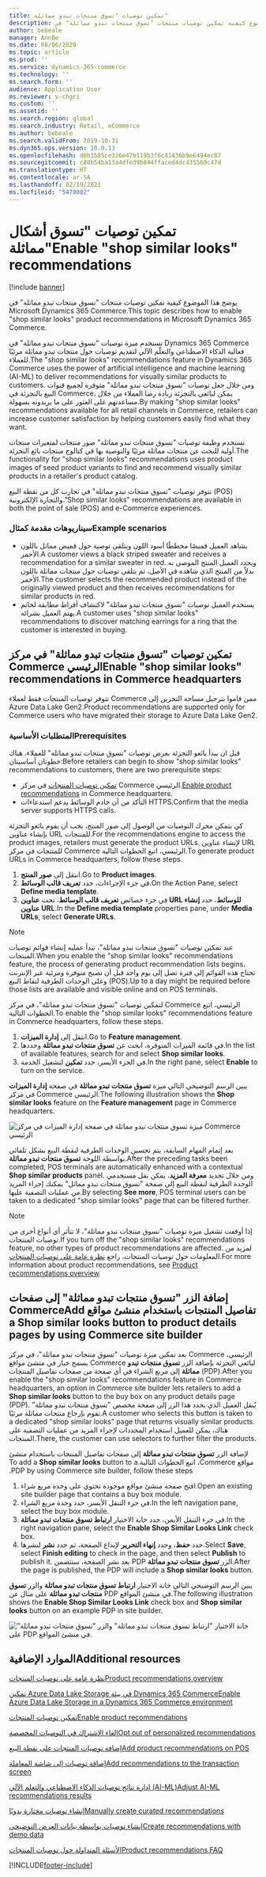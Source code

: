 ```yaml
---
title: تمكين توصيات "تسوق منتجات تبدو مماثلة"
description: يوضح هذا الموضوع كيفية تمكين توصيات منتجات "تسوق منتجات تبدو مماثلة" في Microsoft Dynamics 365 Commerce.
author: bebeale
manager: AnnBe
ms.date: 08/06/2020
ms.topic: article
ms.prod: ''
ms.service: dynamics-365-commerce
ms.technology: ''
ms.search.form: ''
audience: Application User
ms.reviewer: v-chgri
ms.custom: ''
ms.assetid: ''
ms.search.region: global
ms.search.industry: Retail, eCommerce
ms.author: bebeale
ms.search.validFrom: 2019-10-31
ms.dyn365.ops.version: 10.0.13
ms.openlocfilehash: d0b3585ce326e47b119b3f6c41436b9e6494ec87
ms.sourcegitcommit: c88b54ba13a4dfe39b844ffaced4dc435560c47d
ms.translationtype: HT
ms.contentlocale: ar-SA
ms.lasthandoff: 02/19/2021
ms.locfileid: "5478082"
---
```

# <a name="enable-shop-similar-looks-recommendations"></a><span data-ttu-id="7e635-103">تمكين توصيات "تسوق أشكال مماثلة"</span><span class="sxs-lookup"><span data-stu-id="7e635-103">Enable "shop similar looks" recommendations</span></span>

[!include [banner](includes/banner.md)]

<span data-ttu-id="7e635-104">يوضح هذا الموضوع كيفية تمكين توصيات منتجات "تسوق منتجات تبدو مماثلة" في Microsoft Dynamics 365 Commerce.</span><span class="sxs-lookup"><span data-stu-id="7e635-104">This topic describes how to enable "shop similar looks" product recommendations in Microsoft Dynamics 365 Commerce.</span></span>

<span data-ttu-id="7e635-105">تستخدم ميزة توصيات "تسوق منتجات تبدو مماثلة" في Dynamics 365 Commerce فعالية الذكاء الاصطناعي والتعلّم الآلي لتقديم توصيات حول منتجات تبدو مماثلة مرئيًا للعملاء.</span><span class="sxs-lookup"><span data-stu-id="7e635-105">The "shop similar looks" recommendations feature in Dynamics 365 Commerce uses the power of artificial intelligence and machine learning (AI-ML) to deliver recommendations for visually similar products to customers.</span></span> <span data-ttu-id="7e635-106">ومن خلال جعل توصيات "تسوق منتجات تبدو مماثلة" متوفرة لجميع قنوات البيع بالتجزئة في Commerce، يمكن لبائعي بالتجزئة زيادة رضا العملاء من خلال مساعدتهم على العثور على ما يريدونه بسهولة.</span><span class="sxs-lookup"><span data-stu-id="7e635-106">By making "shop similar looks" recommendations available for all retail channels in Commerce, retailers can increase customer satisfaction by helping customers easily find what they want.</span></span>

<span data-ttu-id="7e635-107">تستخدم وظيفة توصيات "تسوق منتجات تبدو مماثلة" صور منتجات لمتغيرات منتجات أولية للبحث عن منتجات مماثلة مرئيًا والتوصية بها في كتالوج منتجات بائع التجزئة.</span><span class="sxs-lookup"><span data-stu-id="7e635-107">The functionality for "shop similar looks" recommendations uses product images of seed product variants to find and recommend visually similar products in a retailer's product catalog.</span></span> 

<span data-ttu-id="7e635-108">تتوفر توصيات "تسوق منتجات تبدو مماثلة" في تجارب كل من نقطة البيع (POS) والتجارة الإلكترونية.</span><span class="sxs-lookup"><span data-stu-id="7e635-108">"Shop similar looks" recommendations are available in both the point of sale (POS) and e-Commerce experiences.</span></span>

### <a name="example-scenarios"></a><span data-ttu-id="7e635-109">سيناريوهات مقدمة كمثال</span><span class="sxs-lookup"><span data-stu-id="7e635-109">Example scenarios</span></span>

- <span data-ttu-id="7e635-110">يشاهد العميل قميصًا مخططًا أسود اللون ويتلقى توصية حول قميص مماثل باللون الأحمر.</span><span class="sxs-lookup"><span data-stu-id="7e635-110">A customer views a black striped sweater and receives a recommendation for a similar sweater in red.</span></span> <span data-ttu-id="7e635-111">ويحدد العميل المنتج الموصي به بدلاً من المنتج الذي شاهده في الأصل، ثم يتلقى توصيات حول منتجات مماثلة باللون الأحمر.</span><span class="sxs-lookup"><span data-stu-id="7e635-111">The customer selects the recommended product instead of the originally viewed product and then receives recommendations for similar products in red.</span></span> 
- <span data-ttu-id="7e635-112">يستخدم العميل توصيات "تسوق منتجات تبدو مماثلة"‬ لاكتشاف أقراط مطابقة لخاتم يهتم العميل بشرائه.</span><span class="sxs-lookup"><span data-stu-id="7e635-112">A customer uses "shop similar looks" recommendations to discover matching earrings for a ring that the customer is interested in buying.</span></span>

## <a name="enable-shop-similar-looks-recommendations-in-commerce-headquarters"></a><span data-ttu-id="7e635-113">تمكين توصيات "تسوق منتجات تبدو مماثلة"‬ في مركز Commerce الرئيسي</span><span class="sxs-lookup"><span data-stu-id="7e635-113">Enable "shop similar looks" recommendations in Commerce headquarters</span></span>

<span data-ttu-id="7e635-114">تتوفر توصيات المنتجات فقط لعملاء Commerce ممن قاموا بترحيل مساحة التخزين إلى Azure Data Lake Gen2.</span><span class="sxs-lookup"><span data-stu-id="7e635-114">Product recommendations are supported only for Commerce users who have migrated their storage to Azure Data Lake Gen2.</span></span>

### <a name="prerequisites"></a><span data-ttu-id="7e635-115">المتطلبات الأساسية</span><span class="sxs-lookup"><span data-stu-id="7e635-115">Prerequisites</span></span>

<span data-ttu-id="7e635-116">قبل ان يبدأ بائعو التجزئة بعرض توصيات "تسوق منتجات تبدو مماثلة" للعملاء، هناك خطوتان أساسيتان:</span><span class="sxs-lookup"><span data-stu-id="7e635-116">Before retailers can begin to show "shop similar looks" recommendations to customers, there are two prerequisite steps:</span></span>

- <span data-ttu-id="7e635-117">[تمكين توصيات المنتجات](enable-product-recommendations.md) في مركز Commerce الرئيسي.</span><span class="sxs-lookup"><span data-stu-id="7e635-117">[Enable product recommendations](enable-product-recommendations.md) in Commerce headquarters.</span></span>
- <span data-ttu-id="7e635-118">التأكد من أن خادم الوسائط يدعم استدعاءات HTTPS.</span><span class="sxs-lookup"><span data-stu-id="7e635-118">Confirm that the media server supports HTTPS calls.</span></span>

<span data-ttu-id="7e635-119">كي يتمكن محرك التوصيات من الوصول إلى صور المنتج، يجب أن يقوم بائعو التجزئة بإنشاء عناوين URL للمنتجات.</span><span class="sxs-lookup"><span data-stu-id="7e635-119">For the recommendations engine to access the product images, retailers must generate the product URLs.</span></span> <span data-ttu-id="7e635-120">لإنشاء عناوين URL للمنتجات في مركز Commerce الرئيسي، اتبع الخطوات التالية.</span><span class="sxs-lookup"><span data-stu-id="7e635-120">To generate product URLs in Commerce headquarters, follow these steps.</span></span>

1. <span data-ttu-id="7e635-121">انتقل إلى **صور المنتج**.</span><span class="sxs-lookup"><span data-stu-id="7e635-121">Go to **Product images**.</span></span>
1. <span data-ttu-id="7e635-122">في جزء الإجراءات، حدد **تعريف قالب الوسائط**.</span><span class="sxs-lookup"><span data-stu-id="7e635-122">On the Action Pane, select **Define media template**.</span></span>
1. <span data-ttu-id="7e635-123">في جزء خصائص **تعريف قالب الوسائط**، تحت **عناوين URL للوسائط**، حدد **إنشاء عناوين URL**.</span><span class="sxs-lookup"><span data-stu-id="7e635-123">In the **Define media template** properties pane, under **Media URLs**, select **Generate URLs**.</span></span>

> [!NOTE]
> <span data-ttu-id="7e635-124">عند تمكين توصيات "تسوق منتجات تبدو مماثلة"‬، تبدأ عمليه إنشاء قوائم توصيات المنتجات.</span><span class="sxs-lookup"><span data-stu-id="7e635-124">When you enable the "shop similar looks" recommendations feature, the process of generating product recommendation lists begins.</span></span> <span data-ttu-id="7e635-125">تحتاج هذه القوائم إلى فترة تصل إلى يوم واحد قبل أن تصبح متوفرة ومرئية عبر الإنترنت وعلى الوحدات الطرفية لنقاط البيع (POS).‬</span><span class="sxs-lookup"><span data-stu-id="7e635-125">Up to a day might be required before those lists are available and visible online and on POS terminals.</span></span>

<span data-ttu-id="7e635-126">لتمكين توصيات "تسوق منتجات تبدو مماثلة"‬، في مركز Commerce الرئيسي، اتبع الخطوات التالية.</span><span class="sxs-lookup"><span data-stu-id="7e635-126">To enable the "shop similar looks" recommendations feature in Commerce headquarters, follow these steps.</span></span>

1. <span data-ttu-id="7e635-127">انتقل إلى **إدارة الميزات**.</span><span class="sxs-lookup"><span data-stu-id="7e635-127">Go to **Feature management**.</span></span>
1. <span data-ttu-id="7e635-128">في قائمة الميزات المتوفرة، ابحث عن **تسوق منتجات تبدو مماثلة** وحددها.</span><span class="sxs-lookup"><span data-stu-id="7e635-128">In the list of available features, search for and select **Shop similar looks**.</span></span>
1. <span data-ttu-id="7e635-129">في الجزء الأيسر، حدد **تمكين** لتشغيل الخدمة.</span><span class="sxs-lookup"><span data-stu-id="7e635-129">In the right pane, select **Enable** to turn on the service.</span></span>

<span data-ttu-id="7e635-130">يبين الرسم التوضيحي التالي ميزة **تسوق منتجات تبدو مماثلة** في صفحة **إدارة الميزات** في مركز Commerce الرئيسي.</span><span class="sxs-lookup"><span data-stu-id="7e635-130">The following illustration shows the **Shop similar looks** feature on the **Feature management** page in Commerce headquarters.</span></span>

![ميزة تسوق منتجات تبدو مماثلة في صفحة إدارة الميزات في مركز Commerce الرئيسي](./media/enableshopsimilarlooks.png)

<span data-ttu-id="7e635-132">بعد إتمام المهام السابقة، يتم تحسين الوحدات الطرفية لنقطة البيع بشكل تلقائي بواسطة اللوحة **تسوق منتجات تبدو مماثلة**.</span><span class="sxs-lookup"><span data-stu-id="7e635-132">After the preceding tasks been completed, POS terminals are automatically enhanced with a contextual **Shop similar products** panel.</span></span> <span data-ttu-id="7e635-133">ومن خلال تحديد **معرفة المزيد**، يمكن نقل مستخدمي الوحدة الطرفية لنقطة البيع إلى صفحة "تسوق منتجات تبدو مماثل" يمكنك إجراء المزيد من عمليات التصفية عليها.</span><span class="sxs-lookup"><span data-stu-id="7e635-133">By selecting **See more**, POS terminal users can be taken to a dedicated "shop similar looks" page that can be filtered further.</span></span>

> [!NOTE]
> <span data-ttu-id="7e635-134">إذا أوقفت تشغيل ميزة توصيات "تسوق منتجات تبدو مماثلة"‬، لا تتأثر أي أنواع أخرى من توصيات المنتجات.</span><span class="sxs-lookup"><span data-stu-id="7e635-134">If you turn off the "shop similar looks" recommendations feature, no other types of product recommendations are affected.</span></span> <span data-ttu-id="7e635-135">لمزيد من المعلومات حول توصيات المنتجات، راجع [‏‫نظرة عامة على توصيات المنتجات‬](product-recommendations.md).</span><span class="sxs-lookup"><span data-stu-id="7e635-135">For more information about product recommendations, see [Product recommendations overview](product-recommendations.md).</span></span>

## <a name="add-a-shop-similar-looks-button-to-product-details-pages-by-using-commerce-site-builder"></a><span data-ttu-id="7e635-136">إضافة الزر "تسوق منتجات تبدو مماثلة‬‏‫" إلى صفحات تفاصيل المنتجات باستخدام منشئ مواقع Commerce</span><span class="sxs-lookup"><span data-stu-id="7e635-136">Add a Shop similar looks button to product details pages by using Commerce site builder</span></span>

<span data-ttu-id="7e635-137">بعد تمكين ميزة توصيات "تسوق منتجات تبدو مماثلة"‬، في مركز Commerce الرئيسي، يسمح خيار في منشئ مواقع Commerce لبائعي التجزئة بإضافة الزر **تسوق منتجات تبدو مماثلة** إلى مربع الشراء في أي صفحة من صفحات تفاصيل المنتجات (PDP).</span><span class="sxs-lookup"><span data-stu-id="7e635-137">After you enable the "shop similar looks" recommendations feature in Commerce headquarters, an option in Commerce site builder lets retailers to add a **Shop similar looks** button to the buy box on any product details page (PDP).</span></span> <span data-ttu-id="7e635-138">يُنقل العميل الذي يحدد هذا الزر إلى صفحة مخصص "تسوق منتجات تبدو مماثلة" تقوم بإرجاع منتجات مماثلة مرئيًا.</span><span class="sxs-lookup"><span data-stu-id="7e635-138">A customer who selects this button is taken to a dedicated "shop similar looks" page that returns visually similar products.</span></span> <span data-ttu-id="7e635-139">هناك، يمكن للعميل استخدام المحددات لإجراء المزيد من عمليات التصفية على المنتجات.</span><span class="sxs-lookup"><span data-stu-id="7e635-139">There, the customer can use selectors to further filter the products.</span></span>

<span data-ttu-id="7e635-140">لإضافة الزر **تسوق منتجات تبدو مماثلة**‫ إلى صفحات تفاصيل المنتجات باستخدام منشئ مواقع Commerce، اتبع الخطوات التالية.</span><span class="sxs-lookup"><span data-stu-id="7e635-140">To add a **Shop similar looks** button to a PDP by using Commerce site builder, follow these steps.</span></span>

1. <span data-ttu-id="7e635-141">افتح صفحة منشئ مواقع موجودة تحتوي على وحدة مربع شراء.</span><span class="sxs-lookup"><span data-stu-id="7e635-141">Open an existing site builder page that contains a buy box module.</span></span>
1. <span data-ttu-id="7e635-142">في جزء التنقل الأيسر، حدد وحدة مربع الشراء.</span><span class="sxs-lookup"><span data-stu-id="7e635-142">In the left navigation pane, select the buy box module.</span></span>
1. <span data-ttu-id="7e635-143">في جزء التنقل الأيمن، حدد خانة الاختيار **ارتباط تسوق منتجات تبدو مماثلة**.</span><span class="sxs-lookup"><span data-stu-id="7e635-143">In the right navigation pane, select the **Enable Shop Similar Looks Link** check box.</span></span>
1. <span data-ttu-id="7e635-144">حدد **حفظ**، وحدد **إنهاء التحرير** لإيداع الصفحة، ثم حدد **نشر** لنشرها.</span><span class="sxs-lookup"><span data-stu-id="7e635-144">Select **Save**, select **Finish editing** to check in the page, and then select **Publish** to publish it.</span></span> <span data-ttu-id="7e635-145">بعد نشر الصفحة، ستتضمن PDP الزر **تسوق منتجات تبدو مماثلة**.</span><span class="sxs-lookup"><span data-stu-id="7e635-145">After the page is published, the PDP will include a **Shop similar looks** button.</span></span>

<span data-ttu-id="7e635-146">يبين الرسم التوضيحي التالي خانة الاختيار **ارتباط تسوق منتجات تبدو مماثلة** والزر **تسوق منتجات تبدو مماثلة** على مثال عن PDP في منشئ المواقع.</span><span class="sxs-lookup"><span data-stu-id="7e635-146">The following illustration shows the **Enable Shop Similar Looks Link** check box and **Shop similar looks** button on an example PDP in site builder.</span></span>

![خانة الاختيار "ارتباط تسوق منتجات تبدو مماثلة" والزر "تسوق منتجات تبدو مماثلة" على PDP في منشئ المواقع.](./media/SSLecomtooling.png)

## <a name="additional-resources"></a><span data-ttu-id="7e635-148">الموارد الإضافية</span><span class="sxs-lookup"><span data-stu-id="7e635-148">Additional resources</span></span>

[<span data-ttu-id="7e635-149">نظرة عامة على توصيات المنتجات</span><span class="sxs-lookup"><span data-stu-id="7e635-149">Product recommendations overview</span></span>](product-recommendations.md)

[<span data-ttu-id="7e635-150">تمكين Azure Data Lake Storage في بيئة Dynamics 365 Commerce</span><span class="sxs-lookup"><span data-stu-id="7e635-150">Enable Azure Data Lake Storage in a Dynamics 365 Commerce environment</span></span>](enable-adls-environment.md)

[<span data-ttu-id="7e635-151">تمكين توصيات المنتجات</span><span class="sxs-lookup"><span data-stu-id="7e635-151">Enable product recommendations</span></span>](enable-product-recommendations.md)

[<span data-ttu-id="7e635-152">إلغاء الاشتراك في التوصيات المخصصة</span><span class="sxs-lookup"><span data-stu-id="7e635-152">Opt out of personalized recommendations</span></span>](personalization-gdpr.md)

[<span data-ttu-id="7e635-153">إضافة توصيات المنتجات على نقطة البيع</span><span class="sxs-lookup"><span data-stu-id="7e635-153">Add product recommendations on POS</span></span>](product.md)

[<span data-ttu-id="7e635-154">إضافة توصيات إلى شاشة المعاملة</span><span class="sxs-lookup"><span data-stu-id="7e635-154">Add recommendations to the transaction screen</span></span>](add-recommendations-control-pos-screen.md)

[<span data-ttu-id="7e635-155">إدارة نتائج توصيات الذكاء الاصطناعي والتعلم الآلي (AI-ML)</span><span class="sxs-lookup"><span data-stu-id="7e635-155">Adjust AI-ML recommendations results</span></span>](modify-product-recommendation-results.md)

[<span data-ttu-id="7e635-156">إنشاء توصيات مختارة يدويًا</span><span class="sxs-lookup"><span data-stu-id="7e635-156">Manually create curated recommendations</span></span>](create-editorial-recommendation-lists.md)

[<span data-ttu-id="7e635-157">إنشاء توصيات بواسطة بيانات العرض التوضيحي</span><span class="sxs-lookup"><span data-stu-id="7e635-157">Create recommendations with demo data</span></span>](product-recommendations-demo-data.md)

[<span data-ttu-id="7e635-158">الأسئلة المتداولة حول توصيات المنتجات</span><span class="sxs-lookup"><span data-stu-id="7e635-158">Product recommendations FAQ</span></span>](faq-recommendations.md)


[!INCLUDE[footer-include](../includes/footer-banner.md)]
